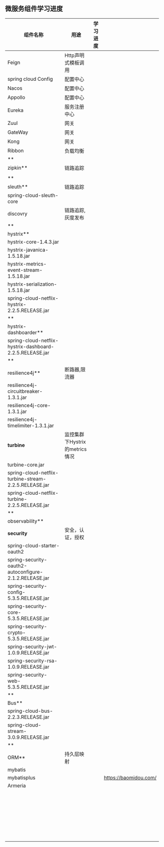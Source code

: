 ## 微服务组件学习进度

| 组件名称                                                 | 用途                           | 学习进度 |                       |
| -------------------------------------------------------- | ------------------------------ | -------- | --------------------- |
| Feign                                                    | Http声明式模板调用             |          |                       |
| spring cloud Config                                      | 配置中心                       |          |                       |
| Nacos                                                    | 配置中心                       |          |                       |
| Appollo                                                  | 配置中心                       |          |                       |
| Eureka                                                   | 服务注册中心                   |          |                       |
| Zuul                                                     | 网关                           |          |                       |
| GateWay                                                  | 网关                           |          |                       |
| Kong                                                     | 网关                           |          |                       |
| Ribbon                                                   | 负载均衡                       |          |                       |
| **
zipkin**                                               | 链路追踪                       |          |                       |
|                                                          |                                |          |                       |
| **
sleuth**                                               | 链路追踪                       |          |                       |
| spring-cloud-sleuth-core                                 |                                |          |                       |
| discovry                                                 | 链路追踪,灰度发布              |          |                       |
| **
hystrix**                                              |                                |          |                       |
| hystrix-core-1.4.3.jar                                   |                                |          |                       |
| hystrix-javanica-1.5.18.jar                              |                                |          |                       |
| hystrix-metrics-event-stream-1.5.18.jar                  |                                |          |                       |
| hystrix-serialization-1.5.18.jar                         |                                |          |                       |
| spring-cloud-netflix-hystrix-2.2.5.RELEASE.jar           |                                |          |                       |
| **
hystrix-dashboarder**                                  |                                |          |                       |
| spring-cloud-netflix-hystrix-dashboard-2.2.5.RELEASE.jar |                                |          |                       |
| **
resilience4j**                                         | 断路器,限流器                  |          |                       |
| resilience4j-circuitbreaker-1.3.1.jar                    |                                |          |                       |
| resilience4j-core-1.3.1.jar                              |                                |          |                       |
| resilience4j-timelimiter-1.3.1.jar                       |                                |          |                       |
| **turbine**                                              | 监控集群下Hystrix的metrics情况 |          |                       |
| turbine-core.jar                                         |                                |          |                       |
| spring-cloud-netflix-turbine-stream-2.2.5.RELEASE.jar    |                                |          |                       |
| spring-cloud-netflix-turbine-2.2.5.RELEASE.jar           |                                |          |                       |
| **
observability**                                        |                                |          |                       |
| **security**                                             | 安全，认证，授权               |          |                       |
| spring-cloud-starter-oauth2                              |                                |          |                       |
| spring-security-oauth2-autoconfigure-2.1.2.RELEASE.jar   |                                |          |                       |
| spring-security-config-5.3.5.RELEASE.jar                 |                                |          |                       |
| spring-security-core-5.3.5.RELEASE.jar                   |                                |          |                       |
| spring-security-crypto-5.3.5.RELEASE.jar                 |                                |          |                       |
| spring-security-jwt-1.0.9.RELEASE.jar                    |                                |          |                       |
| spring-security-rsa-1.0.9.RELEASE.jar                    |                                |          |                       |
| spring-security-web-5.3.5.RELEASE.jar                    |                                |          |                       |
| **
Bus**                                                  |                                |          |                       |
| spring-cloud-bus-2.2.3.RELEASE.jar                       |                                |          |                       |
| spring-cloud-stream-3.0.9.RELEASE.jar                    |                                |          |                       |
| **
ORM**                                                  | 持久层映射                     |          |                       |
| mybatis                                                  |                                |          |                       |
| mybatisplus                                              |                                |          | https://baomidou.com/ |
| Armeria                                                  |                                |          |                       |
|                                                          |                                |          |                       |
|                                                          |                                |          |                       |
|                                                          |                                |          |                       |
|                                                          |                                |          |                       |
|                                                          |                                |          |                       |
|                                                          |                                |          |                       |
|                                                          |                                |          |                       |
|                                                          |                                |          |                       |
|                                                          |                                |          |                       |
|                                                          |                                |          |                       |
|                                                          |                                |          |                       |
|                                                          |                                |          |                       |
|                                                          |                                |          |                       |
|                                                          |                                |          |                       |
|                                                          |                                |          |                       |
|                                                          |                                |          |                       |
|                                                          |                                |          |                       |
|                                                          |                                |          |                       |
|                                                          |                                |          |                       |
|                                                          |                                |          |                       |
|                                                          |                                |          |                       |
|                                                          |                                |          |                       |
|                                                          |                                |          |                       |
|                                                          |                                |          |                       |
|                                                          |                                |          |                       |
|                                                          |                                |          |                       |
|                                                          |                                |          |                       |
|                                                          |                                |          |                       |

